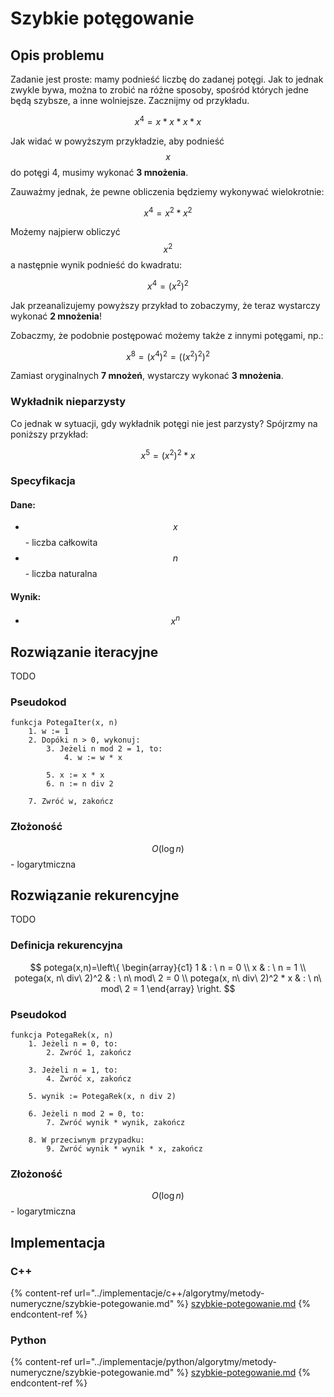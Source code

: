 # Szybkie potęgowanie

## Opis problemu

Zadanie jest proste: mamy podnieść liczbę do zadanej potęgi. Jak to jednak zwykle bywa, można to zrobić na różne sposoby, spośród których jedne będą szybsze, a inne wolniejsze. Zacznijmy od przykładu.

$$
x^4=x*x*x*x
$$

Jak widać w powyższym przykładzie, aby podnieść $$x$$ do potęgi 4, musimy wykonać **3 mnożenia**. 

Zauważmy jednak, że pewne obliczenia będziemy wykonywać wielokrotnie:

$$
x^4=x^2*x^2
$$

Możemy najpierw obliczyć $$x^2$$ a następnie wynik podnieść do kwadratu:

$$
x^4=(x^2)^2
$$

Jak przeanalizujemy powyższy przykład to zobaczymy, że teraz wystarczy wykonać **2 mnożenia**!

Zobaczmy, że podobnie postępować możemy także z innymi potęgami, np.:

$$
x^8=(x^4)^2=((x^2)^2)^2
$$

Zamiast oryginalnych **7 mnożeń**, wystarczy wykonać **3 mnożenia**.

### Wykładnik nieparzysty

Co jednak w sytuacji, gdy wykładnik potęgi nie jest parzysty? Spójrzmy na poniższy przykład:

$$
x^5=(x^2)^2*x
$$

### Specyfikacja

#### Dane:

* $$x$$  - liczba całkowita
* $$n$$ - liczba naturalna

#### Wynik:

* $$x^n$$ 

## Rozwiązanie iteracyjne

TODO

### Pseudokod

```
funkcja PotegaIter(x, n)
    1. w := 1
    2. Dopóki n > 0, wykonuj:
        3. Jeżeli n mod 2 = 1, to:
            4. w := w * x
        
        5. x := x * x
        6. n := n div 2
    
    7. Zwróć w, zakończ
```

### Złożoność

$$O(\log{n})$$ - logarytmiczna

## Rozwiązanie rekurencyjne

TODO

### Definicja rekurencyjna

$$
potega(x,n)=\left\{ \begin{array}{c1}
1 & : \ n = 0 \\
x & : \ n = 1 \\
potega(x, n\ div\ 2)^2 & : \ n\ mod\ 2 = 0 \\
potega(x, n\ div\ 2)^2 * x & : \ n\ mod\ 2 = 1
\end{array} \right.
$$

### Pseudokod

```
funkcja PotegaRek(x, n)
    1. Jeżeli n = 0, to:
        2. Zwróć 1, zakończ
    
    3. Jeżeli n = 1, to:
        4. Zwróć x, zakończ
    
    5. wynik := PotegaRek(x, n div 2)

    6. Jeżeli n mod 2 = 0, to:
        7. Zwróć wynik * wynik, zakończ
    
    8. W przeciwnym przypadku:
        9. Zwróć wynik * wynik * x, zakończ
```

### Złożoność

$$O(\log{n})$$ - logarytmiczna

## Implementacja

### C++

{% content-ref url="../implementacje/c++/algorytmy/metody-numeryczne/szybkie-potegowanie.md" %}
[szybkie-potegowanie.md](../implementacje/c++/algorytmy/metody-numeryczne/szybkie-potegowanie.md)
{% endcontent-ref %}

### Python

{% content-ref url="../implementacje/python/algorytmy/metody-numeryczne/szybkie-potegowanie.md" %}
[szybkie-potegowanie.md](../implementacje/python/algorytmy/metody-numeryczne/szybkie-potegowanie.md)
{% endcontent-ref %}
